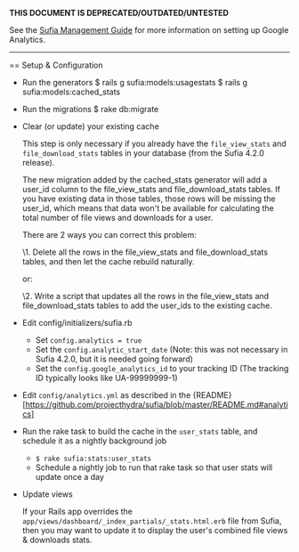 **THIS DOCUMENT IS DEPRECATED/OUTDATED/UNTESTED**

See the [Sufia Management Guide](https://github.com/projecthydra/sufia/wiki/Sufia-Management-Guide#analytics-and-usage-statistics) for more information on setting up Google Analytics.

***

== Setup & Configuration

* Run the generators
    $ rails g sufia:models:usagestats
    $ rails g sufia:models:cached_stats

* Run the migrations
    $ rake db:migrate

* Clear (or update) your existing cache

  This step is only necessary if you already have the <code>file_view_stats</code> and <code>file_download_stats</code> tables in your database (from the Sufia 4.2.0 release).

  The new migration added by the cached_stats generator will add a user_id column to the file_view_stats and file_download_stats tables.  If you have existing data in those tables, those rows will be missing the user_id, which means that data won't be available for calculating the total number of file views and downloads for a user.

  There are 2 ways you can correct this problem:

  \1. Delete all the rows in the file_view_stats and file_download_stats tables, and then let the cache rebuild naturally.

  or:

  \2. Write a script that updates all the rows in the file_view_stats and file_download_stats tables to add the user_ids to the existing cache.

* Edit config/initializers/sufia.rb

  * Set <code>config.analytics = true</code>
  * Set the <code>config.analytic_start_date</code> (Note: this was not necessary in Sufia 4.2.0, but it is needed going forward)
  * Set the <code>config.google_analytics_id</code> to your tracking ID (The tracking ID typically looks like UA-99999999-1)

* Edit <code>config/analytics.yml</code> as described in the {README}[https://github.com/projecthydra/sufia/blob/master/README.md#analytics]

* Run the rake task to build the cache in the <code>user_stats</code> table, and schedule it as a nightly background job

  * <code>$ rake sufia:stats:user_stats</code>
  * Schedule a nightly job to run that rake task so that user stats will update once a day

* Update views

  If your Rails app overrides the <code>app/views/dashboard/_index_partials/_stats.html.erb</code> file from Sufia, then you may want to update it to display the user's combined file views & downloads stats.

